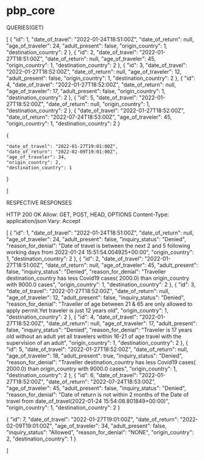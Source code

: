# pbp_core

QUERIES(GET)


[
    {
        "id": 1,
        "date_of_travel": "2022-01-24T18:51:00Z",
        "date_of_return": null,
        "age_of_traveler": 24,
        "adult_present": false,
        "origin_country": 1,
        "destination_country": 2
    },
    {
        "id": 2,
        "date_of_travel": "2022-01-27T18:51:00Z",
        "date_of_return": null,
        "age_of_traveler": 45,
        "origin_country": 1,
        "destination_country": 2
    },
    {
        "id": 3,
        "date_of_travel": "2022-01-27T18:52:00Z",
        "date_of_return": null,
        "age_of_traveler": 12,
        "adult_present": false,
        "origin_country": 1,
        "destination_country": 2
    },
    {
        "id": 4,
        "date_of_travel": "2022-01-27T18:52:00Z",
        "date_of_return": null,
        "age_of_traveler": 17,
        "adult_present": false,
        "origin_country": 1,
        "destination_country": 2
    },
    {
        "id": 5,
        "date_of_travel": "2022-01-27T18:52:00Z",
        "date_of_return": null,
        "origin_country": 1,
        "destination_country": 2
    },
    {
        "date_of_travel": "2022-01-27T18:52:00Z",
        "date_of_return": "2022-07-24T18:53:00Z",
        "age_of_traveler": 45,
        "origin_country": 1,
        "destination_country": 2
    }

{

    "date_of_travel": "2022-01-27T19:01:00Z",
    "date_of_return": "2022-02-09T19:01:00Z",
    "age_of_traveler": 34,
    "origin_country": 2,
    "destination_country": 1
}

]





RESPECTIVE RESPONSES





HTTP 200 OK
Allow: GET, POST, HEAD, OPTIONS
Content-Type: application/json
Vary: Accept



[
    {
        "id": 1,
        "date_of_travel": "2022-01-24T18:51:00Z",
        "date_of_return": null,
        "age_of_traveler": 24,
        "adult_present": false,
        "inquiry_status": "Denied",
        "reason_for_denial": "Date of travel is between the next 2 and 5 following working days from 2022-01-24 15:51:54.004925+00:00",
        "origin_country": 1,
        "destination_country": 2
    },
    {
        "id": 2,
        "date_of_travel": "2022-01-27T18:51:00Z",
        "date_of_return": null,
        "age_of_traveler": 45,
        "adult_present": false,
        "inquiry_status": "Denied",
        "reason_for_denial": "Traveller destination_country has less Covid19 cases( 2000.0) than origin_country with 9000.0 cases",
        "origin_country": 1,
        "destination_country": 2
    },
    {
        "id": 3,
        "date_of_travel": "2022-01-27T18:52:00Z",
        "date_of_return": null,
        "age_of_traveler": 12,
        "adult_present": false,
        "inquiry_status": "Denied",
        "reason_for_denial": "Traveller of age between 21 & 65 are only allowed to apply permit.Yet traveler is just 12 years old",
        "origin_country": 1,
        "destination_country": 2
    },
    {
        "id": 4,
        "date_of_travel": "2022-01-27T18:52:00Z",
        "date_of_return": null,
        "age_of_traveler": 17,
        "adult_present": false,
        "inquiry_status": "Denied",
        "reason_for_denial": "Traveler is 17 years old without an adult yet all travelers within 16-21 of age travel with the supervision of an adult",
        "origin_country": 1,
        "destination_country": 2
    },
    {
        "id": 5,
        "date_of_travel": "2022-01-27T18:52:00Z",
        "date_of_return": null,
        "age_of_traveler": 18,
        "adult_present": true,
        "inquiry_status": "Denied",
        "reason_for_denial": "Traveller destination_country has less Covid19 cases( 2000.0) than origin_country with 9000.0 cases",
        "origin_country": 1,
        "destination_country": 2
    },
    {
        "id": 6,
        "date_of_travel": "2022-01-27T18:52:00Z",
        "date_of_return": "2022-07-24T18:53:00Z",
        "age_of_traveler": 45,
        "adult_present": false,
        "inquiry_status": "Denied",
        "reason_for_denial": "Date of return is not within 2 months of the Date of travel from date_of_travel(2022-01-24 15:54:08.801849+00:00)",
        "origin_country": 1,
        "destination_country": 2
    }


{
    "id": 7,
    "date_of_travel": "2022-01-27T19:01:00Z",
    "date_of_return": "2022-02-09T19:01:00Z",
    "age_of_traveler": 34,
    "adult_present": false,
    "inquiry_status": "Allowed",
    "reason_for_denial": "NONE",
    "origin_country": 2,
    "destination_country": 1
}

]